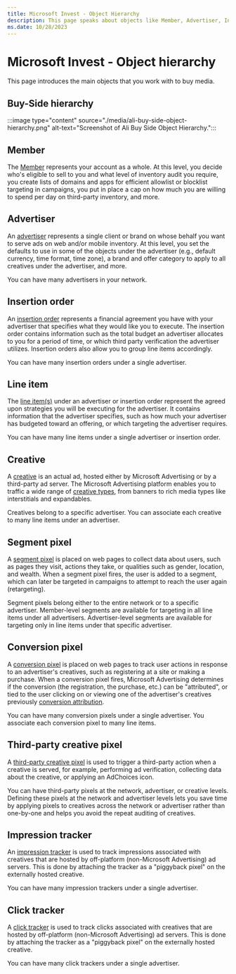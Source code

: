```yaml
---
title: Microsoft Invest - Object Hierarchy
description: This page speaks about objects like Member, Advertiser, Insertion order, Line item and few others that you work with to buy media.     
ms.date: 10/28/2023
---
```



# Microsoft Invest - Object hierarchy

This page introduces the main objects that you work with to buy media.

## Buy-Side hierarchy

:::image type="content" source="./media/ali-buy-side-object-hierarchy.png" alt-text="Screenshot of Ali Buy Side Object Hierarchy.":::

## Member

The [Member](network-guide.md) represents your account as a whole. At this level, you decide who's eligible to sell to you and what level of inventory audit you require, you create lists of domains and apps for efficient allowlist or blocklist targeting in campaigns, you put in place a cap on how much you are willing to spend per day on third-party inventory, and more.

## Advertiser

An [advertiser](working-with-advertisers.md) represents a single client or brand on whose behalf you want to serve ads on web and/or mobile inventory. At this level, you set the defaults to use in some of the objects under the advertiser (e.g., default currency, time format, time zone), a brand and offer category to apply to all creatives under the advertiser, and more.

You can have many advertisers in your network.

## Insertion order

An [insertion order](working-with-insertion-orders.md) represents a financial agreement you have with your advertiser that specifies what they would like you to execute. The insertion order contains information such as the total budget an advertiser allocates to you for a period of time, or which third party verification the advertiser utilizes. Insertion orders also allow you to group line items accordingly.

You can have many insertion orders under a single advertiser.

## Line item

The [line item(s)](working-with-line-items.md) under an advertiser or insertion order represent the agreed upon strategies you will be executing for the advertiser. It contains information that the advertiser specifies, such as how much your advertiser has budgeted toward an offering, or which targeting the advertiser requires.

You can have many line items under a single advertiser or insertion order.

## Creative

A [creative](exploring-creatives.md) is an actual ad, hosted either by Microsoft Advertising or by a third-party ad server. The Microsoft Advertising platform enables you to traffic a wide range of [creative types](add-creatives-in-bulk.md), from banners to rich media types like interstitials and expandables.

Creatives belong to a specific advertiser. You can associate each creative to many line items under an advertiser.

## Segment pixel

A [segment pixel](working-with-segments.md) is placed on web pages to collect data about users, such as pages they visit, actions they take, or qualities such as gender, location, and wealth. When a segment pixel fires, the user is added to a segment, which can later be targeted in campaigns to attempt to reach the user again (retargeting).

Segment pixels belong either to the entire network or to a specific advertiser. Member-level segments are available for targeting in all line items under all advertisers. Advertiser-level segments are available for targeting only in line items under that specific advertiser.

## Conversion pixel

A [conversion pixel](working-with-conversion-pixels.md) is placed on web pages to track user actions in response to an advertiser's creatives, such as registering at a site or making a purchase. When a conversion pixel fires, Microsoft Advertising determines if the conversion (the registration, the purchase, etc.) can be "attributed", or tied to the user clicking on or viewing one of the advertiser's creatives previously [conversion attribution](conversion-attribution.md).

You can have many conversion pixels under a single advertiser. You associate each conversion pixel to many line items.

## Third-party creative pixel

A [third-party creative pixel](create-a-third-party-network-pixel-for-your-creatives.md) is used to trigger a third-party action when a creative is served, for example, performing ad verification, collecting data about the creative, or applying an AdChoices icon.

You can have third-party pixels at the network, advertiser, or creative levels. Defining these pixels at the network and advertiser levels lets you save time by applying pixels to creatives across the network or advertiser rather than one-by-one and helps you avoid the repeat auditing of creatives.

## Impression tracker

An [impression tracker](create-an-impression-tracker.md) is used to track impressions associated with creatives that are hosted by off-platform (non-Microsoft Advertising) ad servers. This is done by attaching the tracker as a "piggyback pixel" on the externally hosted creative.

You can have many impression trackers under a single advertiser.

## Click tracker

A [click tracker](create-a-click-tracker.md) is used to track clicks associated with creatives that are hosted by off-platform (non-Microsoft Advertising) ad servers. This is done by attaching the tracker as a "piggyback pixel" on the externally hosted creative.

You can have many click trackers under a single advertiser.
